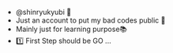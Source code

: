 - @shinryukyubi 🤔
- Just an account to put my bad codes public 🤣
- Mainly just for learning purpose📚 
- 1️⃣ First Step should be GO ...

<!---
shinryukyubi/shinryukyubi is a ✨ special ✨ repository because its `README.md` (this file) appears on your GitHub profile.
You can click the Preview link to take a look at your changes.
--->
